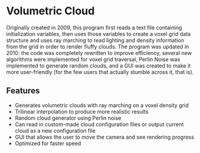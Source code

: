 Volumetric Cloud
================

Originally created in 2009, this program first reads a text file containing initialization variables, then uses those variables to create a voxel grid data structure and uses ray marching to read lighting and density information from the grid in order to render fluffy clouds. The program was updated in 2010: the code was completely rewritten to improve efficiency, several new algorithms were implemented for voxel grid traversal, Perlin Noise was implemented to generate random clouds, and a GUI was created to make it more user-friendly (for the few users that actually stumble across it, that is).

Features
--------

- Generates volumetric clouds with ray marching on a voxel density grid
- Trilinear interpolation to produce more realistic results
- Random cloud generator using Perlin noise
- Can read in custom-made cloud configuration files or output current cloud as a new configuration file
- GUI that allows the user to move the camera and see rendering progress
- Optimized for faster speed